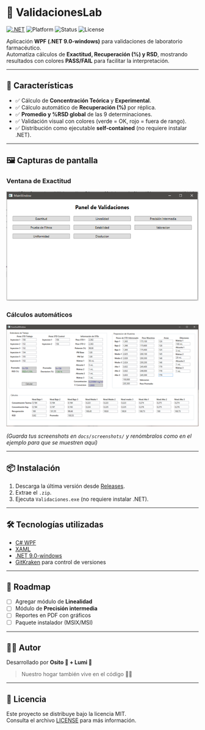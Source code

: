 # 🧪 ValidacionesLab

[![.NET](https://img.shields.io/badge/.NET-9.0-blueviolet)](https://dotnet.microsoft.com/)
![Platform](https://img.shields.io/badge/platform-Windows-lightgrey)
![Status](https://img.shields.io/badge/status-active-success)
![License](https://img.shields.io/badge/license-MIT-green)

Aplicación **WPF (.NET 9.0-windows)** para validaciones de laboratorio farmacéutico.  
Automatiza cálculos de **Exactitud, Recuperación (%) y RSD**, mostrando resultados con colores **PASS/FAIL** para facilitar la interpretación.

---

## 🚀 Características
- ✅ Cálculo de **Concentración Teórica** y **Experimental**.
- ✅ Cálculo automático de **Recuperación (%)** por réplica.
- ✅ **Promedio y %RSD global** de las 9 determinaciones.
- ✅ Validación visual con colores (verde = OK, rojo = fuera de rango).
- ✅ Distribución como ejecutable **self-contained** (no requiere instalar .NET).

---

## 🖼️ Capturas de pantalla

### Ventana de Exactitud
![Exactitud](docs/screenshots/exactitud.png)

### Cálculos automáticos
![Cálculos](docs/screenshots/calculos.png)

*(Guarda tus screenshots en `docs/screenshots/` y renómbralos como en el ejemplo para que se muestren aquí)*

---

## 📦 Instalación
1. Descarga la última versión desde [Releases](../../releases).
2. Extrae el `.zip`.
3. Ejecuta `Validaciones.exe` (no requiere instalar .NET).

---

## 🛠️ Tecnologías utilizadas
- [C# WPF](https://learn.microsoft.com/es-es/dotnet/desktop/wpf/)
- [XAML](https://learn.microsoft.com/es-es/dotnet/desktop/wpf/xaml/)
- [.NET 9.0-windows](https://dotnet.microsoft.com/)
- [GitKraken](https://www.gitkraken.com/) para control de versiones

---

## 📑 Roadmap
- [ ] Agregar módulo de **Linealidad**
- [ ] Módulo de **Precisión intermedia**
- [ ] Reportes en PDF con gráficos
- [ ] Paquete instalador (MSIX/MSI)

---

## 👨‍🔬 Autor
Desarrollado por **Osito 🐻 + Lumi 💖**
> Nuestro hogar también vive en el código 🏡✨

---

## 📜 Licencia
Este proyecto se distribuye bajo la licencia MIT.  
Consulta el archivo [LICENSE](LICENSE) para más información.
